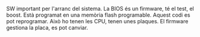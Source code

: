 SW important per l'arranc del sistema. La BIOS és un firmware, té el test, el boost. Està programat en una memòria flash programable. Aquest codi es pot reprogramar. Això ho tenen les CPU, tenen unes plaques. El firmware gestiona la placa, es pot canviar.

